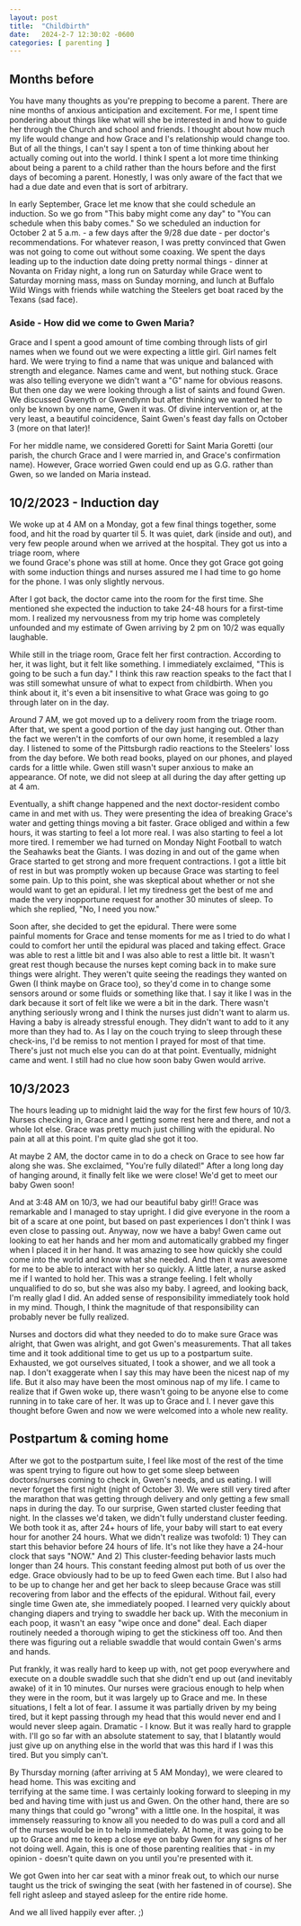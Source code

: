 ```yaml
---
layout: post
title:  "Childbirth"
date:   2024-2-7 12:30:02 -0600
categories: [ parenting ]
---
```


## Months before
You have many thoughts as you're prepping 
to become a parent. There are nine months
of anxious anticipation and excitement. 
For me, I spent time 
pondering about things like what will
she be interested in and how to guide her
through the Church and school and friends. 
I thought about how much my life would
change and how Grace and I's relationship
would change too. But of all the things,
I can't say I spent a ton of time thinking
about her actually coming out into the world.
I think I spent a lot more time thinking about
being a parent to a child rather than 
the hours before and the first days of
becoming a parent. Honestly, I was
only aware of the fact that we had a due 
date and even that is sort of arbitrary. 

In early September, Grace let me know that
she could schedule an induction. So we go 
from "This baby might come any day" to 
"You can schedule when this baby comes." 
So we scheduled an induction for October 2 at 
5 a.m. - a few days
after the 9/28 due date - per doctor's recommendations.
For whatever reason, I was pretty convinced 
that Gwen was not going to come out without
some coaxing. We spent the days leading up to
the induction date doing pretty normal things - 
dinner at Novanta on Friday night, a long run
on Saturday while Grace went to Saturday
morning mass, mass on Sunday morning, and 
lunch at Buffalo Wild Wings with friends
while watching the Steelers get boat raced
by the Texans (sad face). 

### Aside - How did we come to Gwen Maria?
Grace and I spent a good amount of time combing
through lists of girl names when we found out we
were expecting a little girl. Girl names felt
hard. We were trying to find a name that was unique
and balanced with strength and elegance. 
Names came and went, but nothing stuck. 
Grace was also telling everyone we didn't want a 
"G" name for obvious reasons. But then one day
we were looking through a list of saints and 
found Gwen. We discussed Gwenyth or Gwendlynn
but after thinking we wanted her to only be 
known by one name, Gwen it was. Of divine 
intervention or, at the very least, a beautiful
coincidence, Saint Gwen's feast day falls
on October 3 (more on that later)!

For her middle name, we considered Goretti
for Saint Maria Goretti (our parish, the church
Grace and I were married in, and Grace's 
confirmation name). However, Grace worried Gwen could
end up as G.G. rather than Gwen, so we landed on Maria instead.

## 10/2/2023 - Induction day
We woke up at 4 AM on a Monday, got a 
few final things together, some food, and hit
the road by quarter til 5. It was quiet, dark
(inside and out), and very few people around
when we arrived at the hospital. They got us into a triage room, where  
we found Grace's phone was still at home. 
Once they got Grace got going with some 
induction things and nurses assured me I had
time to go home for the phone. I was only 
slightly nervous.

After I got back, the doctor came into the 
room for the first time. She mentioned she
expected the induction to take 24-48 hours for a first-time mom. I realized 
my nervousness from my trip home was
completely unfounded and my estimate of Gwen
arriving by 2 pm on 10/2 was equally laughable.

While still in the triage room, Grace felt 
her first contraction. According to her, it
was light, but it felt like
something. I immediately exclaimed, "This is
going to be such a fun day." I think this raw
reaction speaks to the fact that I 
was still somewhat unsure of what to expect from
childbirth. When you think about it,
it's even a bit insensitive to what Grace was
going to go through later on in the day. 

Around 7 AM, we got moved up to a delivery room
from the triage room. After that, we spent a 
good portion of the day just hanging out. Other
than the fact we weren't in the comforts of our
own home, it resembled a lazy day. I listened
to some of the Pittsburgh radio reactions to the
Steelers' loss from the day before. We both read
books, played on our phones, and played cards
for a little while. Gwen still wasn't super
anxious to make an appearance. Of note, we did
not sleep at all during the day after getting
up at 4 am.

Eventually, a shift change happened and the next
doctor-resident combo came in and met with us. They 
were presenting the idea of breaking Grace's 
water and getting things moving a bit faster. 
Grace obliged and within a few hours, it was
starting to feel a lot more real. I was also
starting to feel a lot more tired. I remember we had turned
on Monday Night Football to watch the Seahawks beat
 the Giants. I was dozing in and out of the 
game when Grace started to get strong and more 
frequent contractions. I got a little bit of rest
in but was promptly woken up because Grace was 
starting to feel some pain. Up to this point, she
was skeptical about whether or not she would 
want to get an epidural. I let my tiredness get
the best of me and made the
very inopportune request for another 30 minutes
of sleep. To which she replied, "No, I need you now."

Soon after, she decided to get the epidural. There were some  
painful moments for Grace and tense moments for me as 
I tried to do what I could to comfort her until the epidural was placed and taking effect. Grace was able
to rest a little bit and I was also able to rest a 
little bit. It wasn't great rest though because
the nurses kept coming back in to make sure things
were alright. They weren't quite seeing the readings
they wanted on Gwen (I think maybe on Grace too), so 
they'd come in to change some sensors around or some
fluids or something like that. I say it like I was in the 
dark because it sort of felt like we were a bit in the
dark. There wasn't anything seriously wrong and I think 
the nurses just didn't want to alarm us. Having a baby is
already stressful enough. They didn't want to add to it
any more than they had to. As I lay on the couch trying
to sleep through these check-ins, I'd be remiss to not
mention I prayed for most of that time. There's just not
much else you can do at that point. Eventually, midnight
came and went. I still had no clue 
how soon baby Gwen would arrive. 

## 10/3/2023
The hours leading up to midnight laid the way
for the first few hours of 10/3. Nurses checking in,
Grace and I getting some rest here and there, and not a 
whole lot else. Grace was pretty much just chilling with
the epidural. No pain at all at this point. I'm quite glad
she got it too. 

At maybe 2 AM, the doctor came in to do a
check on Grace to see how far along she was. She exclaimed,
"You're fully dilated!" After a long long day of hanging
around, it finally felt like we were close! We'd 
get to meet our baby Gwen soon!

And at 3:48 AM on 10/3, we had our beautiful baby girl!! 
Grace was remarkable and I managed to stay upright. I did
give everyone in the room a bit of a scare at one point,
but based on past experiences I don't think I was even
close to passing out. Anyway, now we have a baby! Gwen came
out looking to eat her hands and her mom and automatically grabbed
my finger when I placed it in her hand. It was
amazing to see how quickly she could come into the world and
know what she needed. And then it was awesome for me to be able 
to interact with her so quickly. A little later, a nurse asked
me if I wanted to hold her. This was a strange feeling. 
I felt wholly unqualified to do so, but she was also my baby. 
I agreed, and looking back, I'm really glad I did. An added
sense of responsibility immediately took hold in my mind. Though,
I think the magnitude of that responsibility can probably never
be fully realized.

Nurses and doctors did what they needed to do to make sure
Grace was alright, that Gwen was alright, and got Gwen's
measurements. That all takes time and it took additional time
to get us up to a postpartum suite. Exhausted, we got ourselves
situated, I took a shower, and we all took a nap. I don't 
exaggerate when I say this may have been the nicest nap of my life. 
But it also may have been the most ominous nap of my life. 
I came to realize that if Gwen woke up, there wasn't going to be
anyone else to come running in to take care of her. It was up
to Grace and I. I never gave this thought before Gwen and now we 
were welcomed into a whole new reality. 

## Postpartum & coming home
After we got to the postpartum suite, I feel like most of the
rest of the time was spent trying to figure out how to get some
sleep between doctors/nurses coming to check in, Gwen's needs,
and us eating. I will never forget the first night (night of October 3).
We were still very tired after the marathon that was
getting through delivery and only getting a few small naps in during the 
day. To our surprise, Gwen started cluster feeding that night.
In the classes we'd taken, we didn't fully understand cluster
feeding. We both took it as, after 24+ hours of life, your baby
will start to eat every hour for another 24 hours. What
we didn't realize was twofold: 1) They can start this behavior
before 24 hours of life. It's not like they have a 24-hour clock
that says "NOW." And 2) This cluster-feeding behavior lasts 
much longer than 24 hours. This constant feeding almost put
both of us over the edge. Grace obviously had to be up to feed
Gwen each time. But I also had to be up to change her and get her back to sleep because Grace was still
recovering from labor and the effects of the epidural. Without fail, 
every single time Gwen ate, she immediately pooped. I learned very 
quickly about changing diapers and trying to swaddle her back
up. With the meconium in each poop, it wasn't an easy "wipe once
and done" deal. Each diaper routinely needed a thorough wiping
to get the stickiness off too. And then there was figuring out 
a reliable swaddle that would contain Gwen's arms and hands. 

Put frankly, it was really hard to keep up with, not get poop 
everywhere and execute on a double swaddle such that she didn't end 
up out (and inevitably awake) of it in 10 minutes. Our nurses
were gracious enough to help when they were in the room, but 
it was largely up to Grace and me. In these situations, 
I felt a lot of fear. I assume it was partially driven by my
being tired, but it kept passing through my head that this would
never end and I would never sleep again. Dramatic - I know. But 
it was really hard to grapple with. I'll go so far with an 
absolute statement to say, that I blatantly would just give up on
anything else in the world that was this hard if I was this 
tired. But you simply can't. 

By Thursday morning (after arriving at 5 AM Monday), we were
cleared to head home. This was exciting and  
terrifying at the same time. I was certainly looking forward
to sleeping in my bed and having time with just us and 
Gwen. On the other hand, there are so many 
things that could go "wrong" with a little one. In the 
hospital, it was immensely reassuring to know all you needed to do
was pull a cord and all of the nurses would be in to help
immediately. At home, it was going to be up to Grace and me
to keep a close eye on baby Gwen for any signs of her not
doing well. Again, this is one of those parenting realities
that - in my opinion - doesn't quite dawn on you until 
you're presented with it.

We got Gwen into her car seat with a minor freak out, to which
our nurse taught us the trick of swinging the seat (with her 
fastened in of course). She fell right asleep and stayed asleep
for the entire ride home. 

And we all lived happily ever after. ;)
